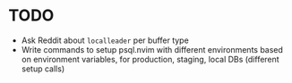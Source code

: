 # TODO

- Ask Reddit about `localleader` per buffer type
- Write commands to setup psql.nvim with different environments based on
  environment variables, for production, staging, local DBs (different setup calls)
